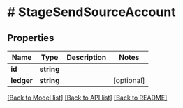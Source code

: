 # # StageSendSourceAccount

## Properties

Name | Type | Description | Notes
------------ | ------------- | ------------- | -------------
**id** | **string** |  |
**ledger** | **string** |  | [optional]

[[Back to Model list]](../../README.md#models) [[Back to API list]](../../README.md#endpoints) [[Back to README]](../../README.md)
